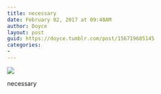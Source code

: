 ```yaml
---
title: necessary
date: February 02, 2017 at 09:48AM
author: Doyce
layout: post
guid: https://doyce.tumblr.com/post/156719685145
categories:
- 
--- 
```


<img src="https://68.media.tumblr.com/c7295bdd6dd3a6847828cfa7c471f9a8/tumblr_oke9bzwcwo1qzcv7no1_500.jpg"/> 
 
<p>necessary</p> 
